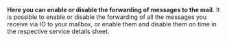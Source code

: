 **Here you can enable or disable the forwarding of messages to the mail.**
It is possible to enable or disable the forwarding of all the messages you receive via IO to your mailbox, or enable them and disable them on time in the respective service details sheet.
